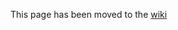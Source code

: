 This page has been moved to the [wiki](https://github.com/PhilippC/keepass2android/wiki/Documentation)